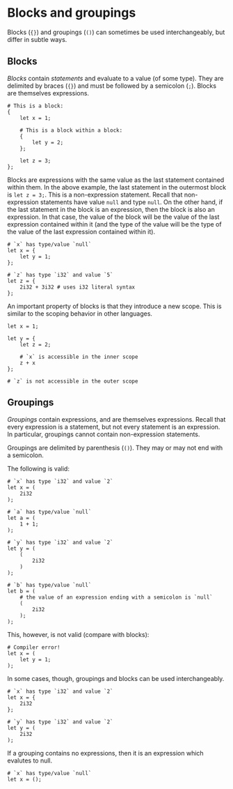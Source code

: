 # Blocks and groupings

Blocks (`{}`) and groupings (`()`) can sometimes be used interchangeably, but differ in subtle ways.

## Blocks

_Blocks_ contain _statements_ and evaluate to a value (of some type). They are delimited by braces (`{}`) and must be followed by a semicolon (`;`). Blocks are themselves expressions.

```
# This is a block:
{
    let x = 1;

    # This is a block within a block:
    {
        let y = 2;    
    };

    let z = 3;
};
```

Blocks are expressions with the same value as the last statement contained within them. In the above example, the last statement in the outermost block is `let z = 3;`. This is a non-expression statement. Recall that non-expression statements have value `null` and type `null`. On the other hand, if the last statement in the block is an expression, then the block is also an expression. In that case, the value of the block will be the value of the last expression contained within it (and the type of the value will be the type of the value of the last expression contained within it).

```
# `x` has type/value `null`
let x = {
    let y = 1;
};

# `z` has type `i32` and value `5` 
let z = {
    2i32 + 3i32 # uses i32 literal syntax 
};
```

An important property of blocks is that they introduce a new scope. This is similar to the scoping behavior in other languages.

```
let x = 1;

let y = {
    let z = 2;

    # `x` is accessible in the inner scope
    z + x
};

# `z` is not accessible in the outer scope
```

## Groupings

_Groupings_ contain expressions, and are themselves expressions. Recall that every expression is a statement, but not every statement is an expression. In particular, groupings cannot contain non-expression statements. 

Groupings are delimited by parenthesis (`()`). They may or may not end with a semicolon. 

The following is valid:
```
# `x` has type `i32` and value `2`
let x = (
    2i32
);

# `a` has type/value `null`
let a = (
    1 + 1;
);

# `y` has type `i32` and value `2`
let y = (
    (
        2i32
    )
);

# `b` has type/value `null`
let b = (
    # the value of an expression ending with a semicolon is `null`
    (
        2i32
    );
);
```

This, however, is not valid (compare with blocks):
```
# Compiler error!
let x = (
    let y = 1;
);
```

In some cases, though, groupings and blocks can be used interchangeably.
```
# `x` has type `i32` and value `2` 
let x = {
    2i32  
};

# `y` has type `i32` and value `2` 
let y = (
    2i32
);
```

If a grouping contains no expressions, then it is an expression which evalutes to null.
```
# `x` has type/value `null`
let x = ();
```


